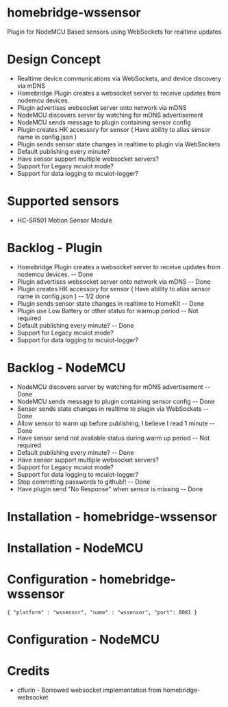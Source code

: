 # homebridge-wssensor
Plugin for NodeMCU Based sensors using WebSockets for realtime updates

# Design Concept

* Realtime device communications via WebSockets, and device discovery via mDNS
* Homebridge Plugin creates a websocket server to receive updates from nodemcu devices.
* Plugin advertises websocket server onto network via mDNS
* NodeMCU discovers server by watching for mDNS advertisement
* NodeMCU sends message to plugin containing sensor config
* Plugin creates HK accessory for sensor ( Have ability to alias sensor name in config.json )
* Plugin sends sensor state changes in realtime to plugin via WebSockets
* Default publishing every minute?
* Have sensor support multiple websocket servers?
* Support for Legacy mcuiot mode?
* Support for data logging to mcuiot-logger?

# Supported sensors

* HC-SR501 Motion Sensor Module

# Backlog - Plugin

* Homebridge Plugin creates a websocket server to receive updates from nodemcu devices.  -- Done
* Plugin advertises websocket server onto network via mDNS -- Done
* Plugin creates HK accessory for sensor ( Have ability to alias sensor name in config.json )  -- 1/2 done
* Plugin sends sensor state changes in realtime to HomeKit -- Done
* Plugin use Low Battery or other status for warmup period -- Not required
* Default publishing every minute?  -- Done
* Support for Legacy mcuiot mode?
* Support for data logging to mcuiot-logger?

# Backlog - NodeMCU

* NodeMCU discovers server by watching for mDNS advertisement -- Done
* NodeMCU sends message to plugin containing sensor config -- Done
* Sensor sends state changes in realtime to plugin via WebSockets -- Done
* Allow sensor to warm up before publishing, I believe I read 1 minute -- Done
* Have sensor send not available status during warm up period -- Not required
* Default publishing every minute? -- Done
* Have sensor support multiple websocket servers?
* Support for Legacy mcuiot mode?
* Support for data logging to mcuiot-logger?
* Stop committing passwords to github!! -- Done
* Have plugin send "No Response" when sensor is missing -- Done

# Installation - homebridge-wssensor

# Installation - NodeMCU

# Configuration - homebridge-wssensor

``{
  "platform" : "wssensor",
  "name" : "wssensor",
  "port": 8081
}
``

# Configuration - NodeMCU

# Credits

* cflurin - Borrowed websocket implementation from homebridge-websocket
